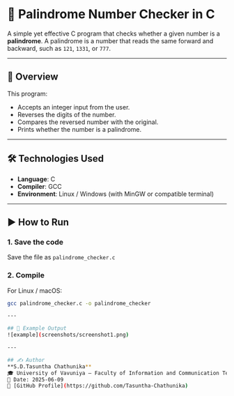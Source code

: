 # 🔁 Palindrome Number Checker in C

A simple yet effective C program that checks whether a given number is a **palindrome**. A palindrome is a number that reads the same forward and backward, such as `121`, `1331`, or `777`.

---

## 📌 Overview

This program:
- Accepts an integer input from the user.
- Reverses the digits of the number.
- Compares the reversed number with the original.
- Prints whether the number is a palindrome.

---

## 🛠️ Technologies Used

- **Language**: C
- **Compiler**: GCC
- **Environment**: Linux / Windows (with MinGW or compatible terminal)

---

## ▶️ How to Run

### 1. **Save the code**
Save the file as `palindrome_checker.c`

### 2. **Compile**

For Linux / macOS:
```bash
gcc palindrome_checker.c -o palindrome_checker

---

## 🧪 Example Output
![example](screenshots/screenshot1.png)

---

## ✍️ Author
**S.D.Tasuntha Chathunika** 
🎓 University of Vavuniya – Faculty of Information and Communication Technology  
📅 Date: 2025-06-09
🔗 [GitHub Profile](https://github.com/Tasuntha-Chathunika)